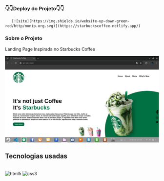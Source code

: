 ### 👇👇Deploy do Projeto👇👇
       [![site](https://img.shields.io/website-up-down-green-red/http/monip.org.svg)](https://starbuckscoffee.netlify.app/)
### Sobre o Projeto

Landing Page Inspirada no Starbucks Coffee

<img src="/Projeto/starbucks.jpeg" />

## Tecnologias usadas


<div style="display: inline_block"><br/>
    <img align="center" alt="html5" src="https://img.shields.io/badge/HTML5-E34F26?style=for-the-badge&logo=html5&logoColor=white"/>
    <img align="center" alt="css3" src="https://img.shields.io/badge/CSS3-1572B6?style=for-the-badge&logo=css3&logoColor=white"/>
</div><br/>
